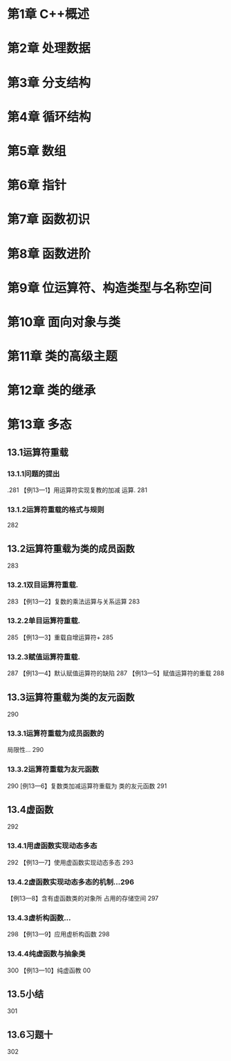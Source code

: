 # 第1章  C++概述

# 第2章 处理数据

# 第3章 分支结构

# 第4章 循环结构

# 第5章 数组

# 第6章 指针

# 第7章 函数初识

# 第8章 函数进阶

# 第9章 位运算符、构造类型与名称空间

# 第10章 面向对象与类

# 第11章 类的高级主题

# 第12章 类的继承

# 第13章 多态



## 13.1运算符重载

### 13.1.1问题的提出

.281
【例13—1】用运算符实现复教的加减
运算.
281

### 13.1.2运算符重载的格式与规则

282

## 13.2运算符重载为类的成员函数

283

### 13.2.1双目运算符重载.

283
【例13—2】复数的乘法运算与关系运算
283

### 13.2.2单目运算符重载.

285
【例13—3】重载自增运算符+
285

### 13.2.3赋值运算符重载.

287
【例13—4】默认赋值运算符的缺陷
287
【例13—5】赋值运算符的重载
288

## 13.3运算符重载为类的友元函数

290

### 13.3.1运算符重载为成员函数的

局限性…
290

### 13.3.2运算符重载为友元函数

290
[例13—6】复数类加减运算符重载为
类的友元函数
291

## 13.4虚函数

292

### 13.4.1用虚函数实现动态多态

292
【例13—7】使用虚函数实现动态多态
293

### 13.4.2虚函数实现动态多态的机制…296

【例13—8】含有虚函数类的对象所
占用的存储空间
297

### 13.4.3虚析构函数…

298
【例13—9】应用虚析构函数
298

### 13.4.4纯虚函数与抽象类

300
【例13—10】纯虚函教
00

## 13.5小结

301

## 13.6习题十

302







